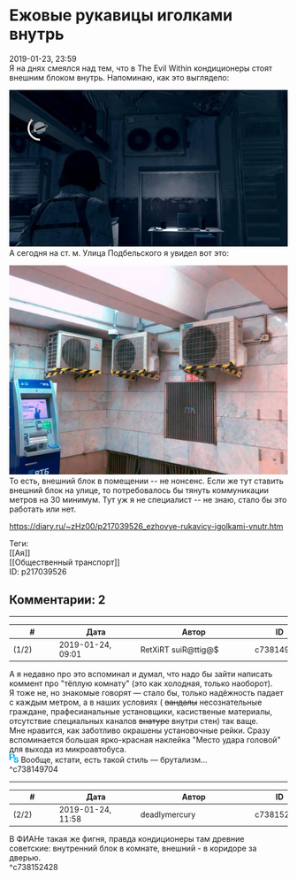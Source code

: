 Ежовые рукавицы иголками внутрь
===============================

  
2019-01-23, 23:59  
 Я на днях смеялся над тем, что в The Evil Within кондиционеры стоят внешним блоком внутрь. Напоминаю, как это выглядело:   
   
   [![](pics/Y8THFmol.jpg)](https://i.imgur.com/Y8THFmo.jpg)     
 А сегодня на ст. м. Улица Подбельского я увидел вот это:   
   
   [![](pics/hwY86Fwl.jpg)](https://i.imgur.com/hwY86Fw.jpg)     
 То есть, внешний блок в помещении -- не нонсенс. Если же тут ставить внешний блок на улице, то потребовалось бы тянуть коммуникации метров на 30 минимум. Тут уж я не специалист -- не знаю, стало бы это работать или нет.   
  
<https://diary.ru/~zHz00/p217039526_ezhovye-rukavicy-igolkami-vnutr.htm>  
  
Теги:  
[[Ая]]  
[[Общественный транспорт]]  
ID: p217039526  


Комментарии: 2
--------------

  


---



|         #         |              Дата              |                     Автор                     |           ID           |
| --- | --- | --- | --- |
| (1/2) | 2019-01-24, 09:01 | RetXiRT suiR@ttig@$ | c738149704 |

  
  А я недавно про это вспоминал и думал, что надо бы зайти написать коммент про "тёплую комнату" (это как холодная, только наоборот).   
 Я тоже не, но знакомые говорят — стало бы, только надёжность падает с каждым метром, а в наших условиях (  ~~вандалы~~  несознательные граждане, прафесианальные установщики, касиственые материалы, отсутствие специальных каналов  ~~внатуре~~  внутри стен) так ваще.   
 Мне нравится, как заботливо окрашены установочные рейки. Сразу вспоминается большая ярко-красная наклейка "Место удара головой" для выхода из микроавтобуса.   
 ![:ps:](pics/10099065.gif)  Вообще, кстати, есть такой стиль — брутализм…     
 ^c738149704

---



|         #         |              Дата              |                     Автор                     |           ID           |
| --- | --- | --- | --- |
| (2/2) | 2019-01-24, 11:58 | deadlymercury | c738152428 |

  
 В ФИАНе такая же фигня, правда кондиционеры там древние советские: внутренний блок в комнате, внешний - в коридоре за дверью.   
 ^c738152428